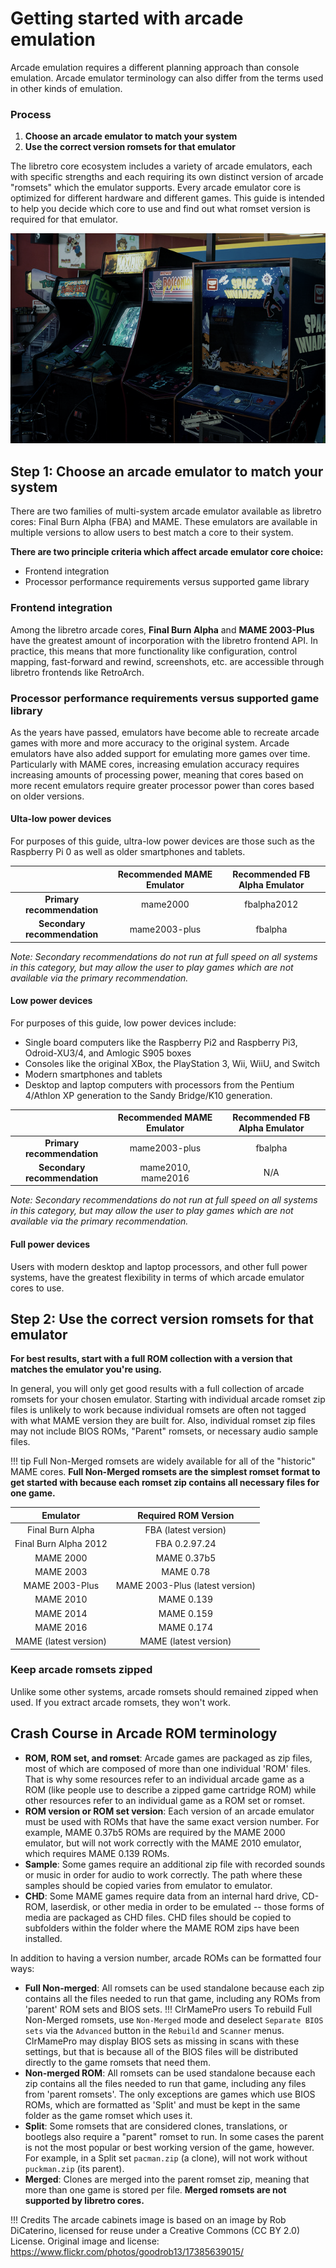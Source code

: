 # Getting started with arcade emulation

Arcade emulation requires a different planning approach than console emulation. Arcade emulator terminology can also differ from the terms used in other kinds of emulation.

### Process
  1. **Choose an arcade emulator to match your system**
  2. **Use the correct version romsets for that emulator**

The libretro core ecosystem includes a variety of arcade emulators, each with specific strengths and each requiring its own distinct version of arcade "romsets" which the emulator supports. Every arcade emulator core is optimized for different hardware and different games. This guide is intended to help you decide which core to use and find out what romset version is required for that emulator.

![Arcade cabinets in an arcade room](../image/guides/arcade-emulation.png)

## Step 1: Choose an arcade emulator to match your system

There are two families of multi-system arcade emulator available as libretro cores: Final Burn Alpha (FBA) and MAME. These emulators are available in multiple versions to allow users to best match a core to their system.

**There are two principle criteria which affect arcade emulator core choice:**
  * Frontend integration
  * Processor performance requirements versus supported game library

### Frontend integration
Among the libretro arcade cores, **Final Burn Alpha** and **MAME 2003-Plus** have the greatest amount of incorporation with the libretro frontend API. In practice, this means that more functionality like configuration, control mapping, fast-forward and rewind, screenshots, etc. are accessible through libretro frontends like RetroArch.

### Processor performance requirements versus supported game library
As the years have passed, emulators have become able to recreate arcade games with more and more accuracy to the original system. Arcade emulators have also added support for emulating more games over time. Particularly with MAME cores, increasing emulation accuracy requires increasing amounts of processing power, meaning that cores based on more recent emulators require greater processor power than cores based on older versions.

#### Ulta-low power devices
For purposes of this guide, ultra-low power devices are those such as the Raspberry Pi 0 as well as older smartphones and tablets.

|  | Recommended MAME Emulator | Recommended FB Alpha Emulator |
| :---: | :---: | :---: |
| **Primary recommendation** | mame2000 | fbalpha2012 |
| **Secondary recommendation** | mame2003-plus | fbalpha |

_Note: Secondary recommendations do not run at full speed on all systems in this category, but may allow the user to play games which are not available via the primary recommendation._

#### Low power devices
For purposes of this guide, low power devices include:
  * Single board computers like the Raspberry Pi2 and Raspberry Pi3, Odroid-XU3/4, and Amlogic S905 boxes
  * Consoles like the original XBox, the PlayStation 3, Wii, WiiU, and Switch
  * Modern smartphones and tablets
  * Desktop and laptop computers with processors from the Pentium 4/Athlon XP generation to the Sandy Bridge/K10 generation.

| | Recommended MAME Emulator | Recommended FB Alpha Emulator |
| :---: | :---: | :---: |
| **Primary recommendation** | mame2003-plus | fbalpha |
| **Secondary recommendation** | mame2010, mame2016 | N/A |

_Note: Secondary recommendations do not run at full speed on all systems in this category, but may allow the user to play games which are not available via the primary recommendation._

#### Full power devices
Users with modern desktop and laptop processors, and other full power systems, have the greatest flexibility in terms of which arcade emulator cores to use.

## Step 2: Use the correct version romsets for that emulator
**For best results, start with a full ROM collection with a version that matches the emulator you're using.**

In general, you will only get good results with a full collection of arcade romsets for your chosen emulator. Starting with individual arcade romset zip files is unlikely to work because individual romsets are often not tagged with what MAME version they are built for. Also, individual romset zip files may not include BIOS ROMs, "Parent" romsets, or necessary audio sample files.

!!! tip Full Non-Merged romsets are widely available for all of the "historic" MAME cores. **Full Non-Merged romsets are the simplest romset format to get started with because each romset zip contains all necessary files for one game.**

| Emulator | Required ROM Version |
| :---: | :---: |
| Final Burn Alpha | FBA (latest version) |
| Final Burn Alpha 2012 | FBA 0.2.97.24 |
| MAME 2000 | MAME 0.37b5 |
| MAME 2003 | MAME 0.78 |
| MAME 2003-Plus | MAME 2003-Plus (latest version) |
| MAME 2010 | MAME 0.139 |
| MAME 2014 | MAME 0.159 |
| MAME 2016 | MAME 0.174 |
| MAME (latest version) | MAME (latest version) |

### Keep arcade romsets zipped
Unlike some other systems, arcade romsets should remained zipped when used. If you extract arcade romsets, they won't work.

## Crash Course in Arcade ROM terminology

- **ROM, ROM set, and romset**: Arcade games are packaged as zip files, most of which are composed of more than one individual 'ROM' files. That is why some resources refer to an individual arcade game as a ROM (like people use to describe a zipped game cartridge ROM) while other resources refer to an individual game as a ROM set or romset.
- **ROM version or ROM set version**: Each version of an arcade emulator must be used with ROMs that have the same exact version number. For example, MAME 0.37b5 ROMs are required by the MAME 2000 emulator, but will not work correctly with the MAME 2010 emulator, which requires MAME 0.139 ROMs.
- **Sample**: Some games require an additional zip file with recorded sounds or music in order for audio to work correctly. The path where these samples should be copied varies from emulator to emulator.
- **CHD**: Some MAME games require data from an internal hard drive, CD-ROM, laserdisk, or other media in order to be emulated -- those forms of media are packaged as CHD files. CHD files should be copied to subfolders within the folder where the MAME ROM zips have been installed.

In addition to having a version number, arcade ROMs can be formatted four ways:

- **Full Non-merged**: All romsets can be used standalone because each zip contains all the files needed to run that game, including any ROMs from 'parent' ROM sets and BIOS sets.
!!! ClrMamePro users To rebuild Full Non-Merged romsets, use `Non-Merged` mode and deselect `Separate BIOS sets` via the `Advanced` button in the `Rebuild` and `Scanner` menus. ClrMamePro may display BIOS sets as missing in scans with these settings, but that is because all of the BIOS files will be distributed directly to the game romsets that need them.
- **Non-merged ROM**: All romsets can be used standalone because each zip contains all the files needed to run that game, including any files from 'parent romsets'. The only exceptions are games which use BIOS ROMs, which are formatted as 'Split' and must be kept in the same folder as the game romset which uses it.
- **Split**: Some romsets that are considered clones, translations, or bootlegs also require a "parent" romset to run. In some cases the parent is not the most popular or best working version of the game, however. For example, in a Split set `pacman.zip` (a clone), will not work without `puckman.zip` (its parent).
- **Merged**: Clones are merged into the parent romset zip, meaning that more than one game is stored per file. **Merged romsets are not supported by libretro cores.**

!!! Credits The arcade cabinets image is based on an image by Rob DiCaterino, licensed for reuse under a Creative Commons (CC BY 2.0) License. Original image and license: https://www.flickr.com/photos/goodrob13/17385639015/
